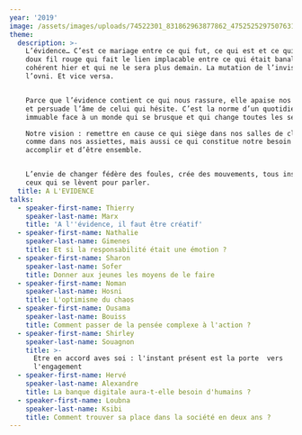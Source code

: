 ```yaml
---
year: '2019'
image: /assets/images/uploads/74522301_831862963877862_4752525297507631104_n.png
theme:
  description: >-
    L’évidence… C’est ce mariage entre ce qui fut, ce qui est et ce qui sera. Ce
    doux fil rouge qui fait le lien implacable entre ce qui était banal,
    cohérent hier et qui ne le sera plus demain. La mutation de l’invisible à
    l’ovni. Et vice versa.


    Parce que l’évidence contient ce qui nous rassure, elle apaise nos passions
    et persuade l’âme de celui qui hésite. C’est la norme d’un quotidien
    immuable face à un monde qui se brusque et qui change toutes les secondes.

    Notre vision : remettre en cause ce qui siège dans nos salles de classe
    comme dans nos assiettes, mais aussi ce qui constitue notre besoin de nous
    accomplir et d’être ensemble.


    L’envie de changer fédère des foules, crée des mouvements, tous inspirés par
    ceux qui se lèvent pour parler.
  title: A L'EVIDENCE
talks:
  - speaker-first-name: Thierry
    speaker-last-name: Marx
    title: 'A l''évidence, il faut être créatif'
  - speaker-first-name: Nathalie
    speaker-last-name: Gimenes
    title: Et si la responsabilité était une émotion ?
  - speaker-first-name: Sharon
    speaker-last-name: Sofer
    title: Donner aux jeunes les moyens de le faire
  - speaker-first-name: Noman
    speaker-last-name: Hosni
    title: L'optimisme du chaos
  - speaker-first-name: Ousama
    speaker-last-name: Bouiss
    title: Comment passer de la pensée complexe à l'action ?
  - speaker-first-name: Shirley
    speaker-last-name: Souagnon
    title: >-
      Etre en accord aves soi : l'instant présent est la porte  vers
      l'engagement
  - speaker-first-name: Hervé
    speaker-last-name: Alexandre
    title: La banque digitale aura-t-elle besoin d'humains ?
  - speaker-first-name: Loubna
    speaker-last-name: Ksibi
    title: Comment trouver sa place dans la société en deux ans ?
---
```


